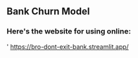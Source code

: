 ## Bank Churn Model
### Here's the website for using online:
' https://bro-dont-exit-bank.streamlit.app/
